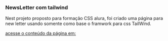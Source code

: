 ### NewsLetter com tailwind

Nest projeto proposto para formação CSS alura, foi criado uma página para new letter usando somente como base o framwork para css TailWind.

[acesse o conteúdo da página em: ](https://projeto-kaiwang-newsletter-tailwind.vercel.app/)
